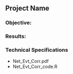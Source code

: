 ## Project Name

### Objective:


### Results:




### Technical Specifications



* Net_Evt_Corr.pdf
* Net_Evt_Corr_code.R
